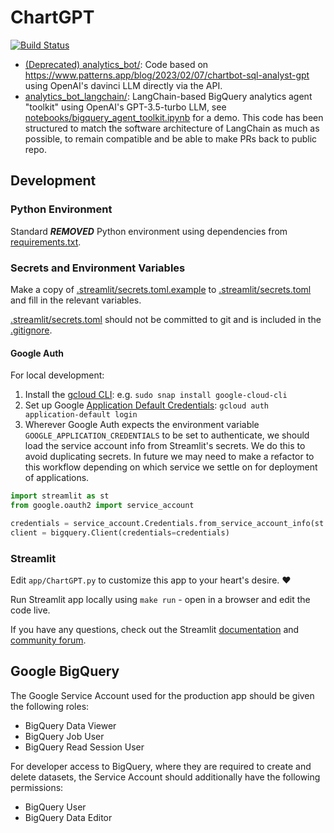 # ChartGPT
[![Build Status](https://github.com/***REMOVED***/ChartGPT/actions/workflows/python.yml/badge.svg)](https://github.com/***REMOVED***/ChartGPT/actions/workflows/python.yml)

- [(Deprecated) analytics_bot/](analytics_bot/): Code based on https://www.patterns.app/blog/2023/02/07/chartbot-sql-analyst-gpt using OpenAI's davinci LLM directly via the API.
- [analytics_bot_langchain/](analytics_bot_langchain/): LangChain-based BigQuery analytics agent "toolkit" using OpenAI's GPT-3.5-turbo LLM, see [notebooks/bigquery_agent_toolkit.ipynb](notebooks/bigquery_agent_toolkit.ipynb) for a demo. This code has been structured to match the software architecture of LangChain as much as possible, to remain compatible and be able to make PRs back to public repo.

## Development

### Python Environment

Standard ***REMOVED*** Python environment using dependencies from [requirements.txt](requirements.txt).

### Secrets and Environment Variables

Make a copy of [.streamlit/secrets.toml.example](.streamlit/secrets.toml.example) to [.streamlit/secrets.toml](.streamlit/secrets.toml) and fill in the relevant variables.

[.streamlit/secrets.toml](.streamlit/secrets.toml) should not be committed to git and is included in the [.gitignore](.gitignore).

#### Google Auth

For local development:
1. Install the [gcloud CLI](https://cloud.google.com/sdk/docs/install): e.g. `sudo snap install google-cloud-cli`
2. Set up Google [Application Default Credentials](https://cloud.google.com/docs/authentication/provide-credentials-adc): `gcloud auth application-default login`
3. Wherever Google Auth expects the environment variable `GOOGLE_APPLICATION_CREDENTIALS` to be set to authenticate, we should load the service account info from Streamlit's secrets. We do this to avoid duplicating secrets. In future we may need to make a refactor to this workflow depending on which service we settle on for deployment of applications.

```python
import streamlit as st
from google.oauth2 import service_account

credentials = service_account.Credentials.from_service_account_info(st.secrets["GCP_SERVICE_ACCOUNT"])
client = bigquery.Client(credentials=credentials)
```

### Streamlit

Edit `app/ChartGPT.py` to customize this app to your heart's desire. :heart:

Run Streamlit app locally using `make run` - open in a browser and edit the code live.

If you have any questions, check out the Streamlit [documentation](https://docs.streamlit.io) and [community
forum](https://discuss.streamlit.io).

## Google BigQuery

The Google Service Account used for the production app should be given the following roles:
* BigQuery Data Viewer
* BigQuery Job User
* BigQuery Read Session User

For developer access to BigQuery, where they are required to create and delete datasets, the Service Account should additionally have the following permissions:
* BigQuery User
* BigQuery Data Editor
